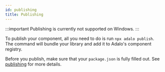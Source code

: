 ```yaml
---
id: publishing
title: Publishing
---
```


:::important
Publishing is currently not supported on Windows.
:::

To publish your component, all you need to do is run `npx adalo publish`. The command will bundle your library and add it to Adalo's component registry.

Before you publish, make sure that your `package.json` is fully filled out. See [publishing](/docs/workflow/publishing) for more details.
